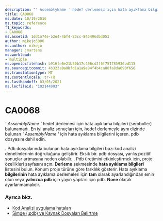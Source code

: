 ```yaml
---
description: "' AssemblyName ' hedef derlemesi için hata ayıklama bilgileri (semboller) bulunamadı."
title: CA0068
ms.date: 10/19/2016
ms.topic: reference
f1_keywords:
- CA0068
ms.assetid: 1dd1a74e-b2e4-4bf4-83cc-845496dbd053
author: mikejo5000
ms.author: mikejo
manager: jmartens
ms.workload:
- multiple
ms.openlocfilehash: b916fe6e21b30b17c406cd2f6f751785936bd115
ms.sourcegitcommit: 4b323a8a8bfd1a1a9e84f4b4ca88fa8da690f656
ms.translationtype: MT
ms.contentlocale: tr-TR
ms.lasthandoff: 03/05/2021
ms.locfileid: "102144903"
---
```

# <a name="ca0068"></a>CA0068

*' AssemblyName '* hedef derlemesi için hata ayıklama bilgileri (semboller) bulunamadı. En iyi analiz sonuçları için, hedef derlemeyle aynı dizinde bulunan *' AssemblyName '* için hata ayıklama bilgilerini içeren. pdb dosyasını dahil edin.

. Pdb dosyalarında bulunan hata ayıklama bilgileri bazı kod analizi denetimlerinin doğruluğunu geliştirir. Eksik bir. pdb dosyası, yanlış pozitif sonuçlar artmasına neden olabilir. . Pdb üretimini etkinleştirmek için, proje özellikleri sayfasını açın. **Derleme** sekmesinde **hata ayıklama bilgileri** listesini bulun. Konum proje türüne göre farklılık gösterir. Hata ayıklama **bilgilerinin** hata ayıklama derlemeleri için **tam** olarak ayarlandığından emin olun veya  **yalnızca pdb** için yayın yapıları için pdb. **None** olarak ayarlanmamalıdır.

### <a name="see-also"></a>Ayrıca bkz.

- [Kod Analizi uygulama hataları](../code-quality/code-analysis-application-errors.md)
- [Simge (.pdb) ve Kaynak Dosyaları Belirtme](../debugger/specify-symbol-dot-pdb-and-source-files-in-the-visual-studio-debugger.md)
